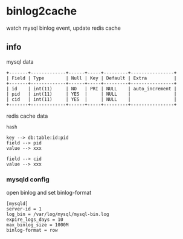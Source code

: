 # binlog2cache

watch mysql binlog event, update redis cache

## info

mysql data

```
+-------+-------------+------+-----+---------+----------------+
| Field | Type        | Null | Key | Default | Extra          |
+-------+-------------+------+-----+---------+----------------+
| id    | int(11)     | NO   | PRI | NULL    | auto_increment |
| pid   | int(11)     | YES  |     | NULL    |                |
| cid   | int(11)     | YES  |     | NULL    |                |
+-------+-------------+------+-----+---------+----------------+
```

redis cache data

```
hash

key --> db:table:id:pid
field --> pid
value --> xxx

field --> cid
value --> xxx
```

### mysqld config

open binlog and set binlog-format

```
[mysqld]
server-id = 1
log_bin = /var/log/mysql/mysql-bin.log
expire_logs_days = 10
max_binlog_size = 1000M
binlog-format = row
```

